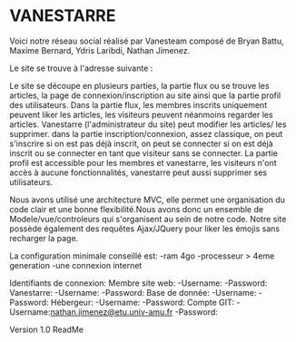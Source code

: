# VANESTARRE
Voici notre réseau social réalisé par Vanesteam composé de  Bryan Battu, Maxime Bernard, Ydris Laribdi, Nathan Jimenez.

Le site se trouve à l'adresse suivante :

Le site se découpe en plusieurs parties, la partie flux ou se trouve les articles, la page de connexion/inscription au site ainsi que la partie profil des utilisateurs. Dans la partie flux, les membres inscrits uniquement peuvent liker les articles, les visiteurs peuvent néanmoins regarder les articles. Vanestarre (l'administrateur du site) peut modifier les articles/ les supprimer. dans la partie inscription/connexion, assez classique, on peut s'inscrire si on est pas déjà inscrit, on peut se connecter si on est déjà inscrit ou se connecter en tant que visiteur sans se connecter. La partie profil est accessible pour les membres et vanestarre, les visiteurs n'ont accès à aucune fonctionnalités, vanestarre peut aussi supprimer ses utilisateurs.

Nous avons utilisé une architecture MVC, elle permet une organisation du code clair et une bonne flexibilité.Nous avons donc un ensemble de Modele/vue/controleurs qui s'organisent au sein de notre code. Notre site possède également des requêtes Ajax/JQuery pour liker les émojis sans recharger la page.

La configuration minimale conseillé est:
-ram 4go
-processeur > 4eme generation
-une connexion internet

Identifiants de connexion:
Membre site web:
-Username:
-Password:
Vanestarre:
-Username:
-Password:
Base de donnée:
-Username:
-Password:
Hébergeur:
-Username:
-Password:
Compte GIT:
-Username:nathan.jimenez@etu.univ-amu.fr
-Password:

Version 1.0 ReadMe

